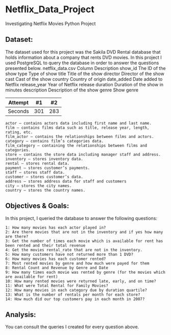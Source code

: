 # Netflix_Data_Project
Investigating Netflix Movies Python Project

## Dataset:

The dataset used for this project was the Sakila DVD Rental database that holds information about a company that rents DVD movies. In this project I used PostgreSQL to query the database in order to answer the questions presented below. 
netflix_data.csv
Column	Description
show_id	The ID of the show
type	Type of show
title	Title of the show
director	Director of the show
cast	Cast of the show
country	Country of origin
date_added	Date added to Netflix
release_year	Year of Netflix release
duration	Duration of the show in minutes
description	Description of the show
genre	Show genre

| Attempt | #1    | #2    |
| :---:   | :---: | :---: |
| Seconds | 301   | 283   |

    actor — contains actors data including first name and last name.
    film — contains films data such as title, release year, length, rating, etc.
    film_actor — contains the relationships between films and actors.
    category — contains film’s categories data.
    film_category — containing the relationships between films and categories.
    store — contains the store data including manager staff and address.
    inventory — stores inventory data.
    rental — stores rental data.
    payment — stores customer’s payments.
    staff — stores staff data.
    customer — stores customer’s data.
    address — stores address data for staff and customers
    city — stores the city names.
    country — stores the country names.


## Objectives & Goals:

In this project, I queried the database to answer the following questions:

    1: How many movies has each actor played in?
    2: Are there movies that are not in the inventory and if yes how many are there?
    3: Get the number of times each movie which is available for rent has been rented and their total revenue
    4: Get the movies rental_rate that are not in the inventory.
    5: How many customers have not returned more than 1 DVD?
    6: How many movies has each customer rented?
    7: Most rented movies by genre and how much were payed for them
    8: Rental Count and Revenue by Genre and Date
    9: How many times each movie was rented by genre (for the movies which are available for rent)
    10: How many rented movies were returned late, early, and on time?
    11: What were Total Rental for Family Movies?
    12: How many movies in each category due by duration quartile?
    13: What is the number of rentals per month for each store?
    14: How much did our top customers pay in each month in 2007?
 
## Analysis:

You can consult the queries I created for every question above.
